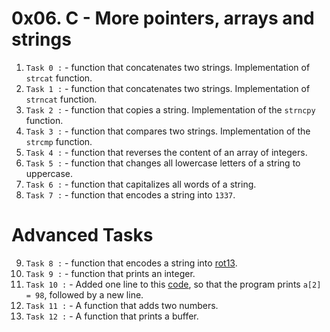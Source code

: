 # 0x06. C - More pointers, arrays and strings

1. `Task 0 :` - function that concatenates two strings. Implementation of `strcat` function.
2. `Task 1 :` - function that concatenates two strings. Implementation of `strncat` function.
3. `Task 2 :` - function that copies a string. Implementation of the `strncpy` function.
4. `Task 3 :` - function that compares two strings. Implementation of the `strcmp` function.
5. `Task 4 :` - function that reverses the content of an array of integers.
6. `Task 5 :` - function that changes all lowercase letters of a string to uppercase.
7. `Task 6 :` - function that capitalizes all words of a string.
8. `Task 7 :` - function that encodes a string into `1337`.

# Advanced Tasks

9. `Task 8 :` - function that encodes a string into [rot13](https://alx-intranet.hbtn.io/rltoken/YRxmNA7BnP6yZhl09TKX3A).
10. `Task 9 :` - function that prints an integer.
11. `Task 10 :` - Added one line to this [code](https://github.com/holbertonschool/make_magic_happen/blob/master/magic.c), so that the program prints `a[2] = 98`, followed by a new line.
12. `Task 11 :` - A function that adds two numbers.
13. `Task 12 :` - A function that prints a buffer.
